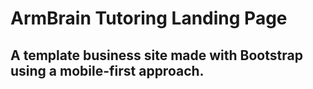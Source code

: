 # ArmBrain Tutoring Landing Page
## A template business site made with Bootstrap using a mobile-first approach.
